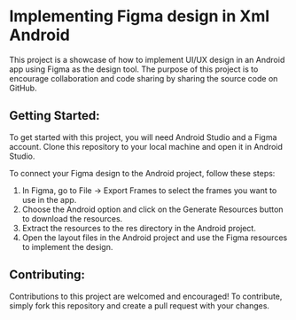 # Implementing Figma design in Xml Android

This project is a showcase of how to implement UI/UX design in an Android app using Figma as the design tool. The purpose of this project is to encourage collaboration and code sharing by sharing the source code on GitHub.

## Getting Started:

To get started with this project, you will need Android Studio and a Figma account. Clone this repository to your local machine and open it in Android Studio.

To connect your Figma design to the Android project, follow these steps:

1. In Figma, go to File -> Export Frames to select the frames you want to use in the app.
2. Choose the Android option and click on the Generate Resources button to download the resources.
3. Extract the resources to the res directory in the Android project.
4. Open the layout files in the Android project and use the Figma resources to implement the design.

## Contributing:

Contributions to this project are welcomed and encouraged! To contribute, simply fork this repository and create a pull request with your changes.
